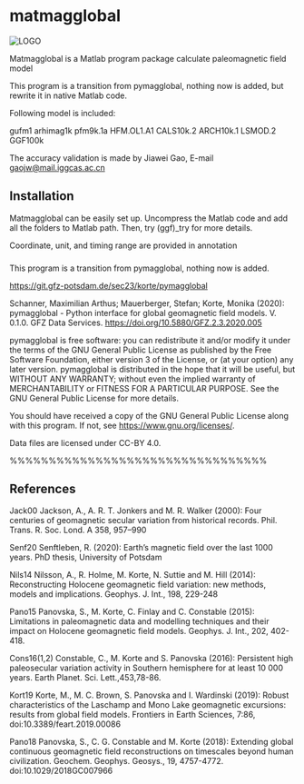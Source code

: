 # matmagglobal

![LOGO](Figure/figure1.png)

Matmagglobal is a Matlab program package calculate paleomagnetic field model

This program is a transition from pymagglobal, nothing now is added, but rewrite it in native Matlab code.

Following model is included:

gufm1 arhimag1k pfm9k.1a HFM.OL1.A1 CALS10k.2 ARCH10k.1 LSMOD.2 GGF100k

The accuracy validation is made by Jiawei Gao, E-mail gaojw@mail.iggcas.ac.cn

###

## Installation

Matmagglobal can be easily set up. Uncompress the Matlab code and add all the folders to Matlab path. Then, try (ggf)_try for more details. 

Coordinate, unit, and timing range are provided in annotation

###


This program is a transition from pymagglobal, nothing now is added.

https://git.gfz-potsdam.de/sec23/korte/pymagglobal

Schanner, Maximilian Arthus; Mauerberger, Stefan; Korte, Monika (2020): pymagglobal - Python interface for global geomagnetic field models. V. 0.1.0. GFZ Data Services. https://doi.org/10.5880/GFZ.2.3.2020.005

pymagglobal is free software: you can redistribute it and/or modify it under the terms of the GNU General Public License as published by the Free Software Foundation, either version 3 of the License, or (at your option) any later version. pymagglobal is distributed in the hope that it will be useful, but WITHOUT ANY WARRANTY; without even the implied warranty of MERCHANTABILITY or FITNESS FOR A PARTICULAR PURPOSE. See the GNU General Public License for more details. 

You should have received a copy of the GNU General Public License along with this program. If not, see https://www.gnu.org/licenses/. 

Data files are licensed under CC-BY 4.0. 

%%%%%%%%%%%%%%%%%%%%%%%%%%%%%%%%%

## References

Jack00
Jackson, A., A. R. T. Jonkers and M. R. Walker (2000): Four centuries of geomagnetic secular variation from historical records. Phil. Trans. R. Soc. Lond. A 358, 957–990

Senf20
Senftleben, R. (2020): Earth’s magnetic field over the last 1000 years. PhD thesis, University of Potsdam

Nils14
Nilsson, A., R. Holme, M. Korte, N. Suttie and M. Hill (2014): Reconstructing Holocene geomagnetic field variation: new methods, models and implications. Geophys. J. Int., 198, 229-248

Pano15
Panovska, S., M. Korte, C. Finlay and C. Constable (2015): Limitations in paleomagnetic data and modelling techniques and their impact on Holocene geomagnetic field models. Geophys. J. Int., 202, 402-418.

Cons16(1,2)
Constable, C., M. Korte and S. Panovska (2016): Persistent high paleosecular variation activity in Southern hemisphere for at least 10 000 years. Earth Planet. Sci. Lett.,453,78-86.

Kort19
Korte, M., M. C. Brown, S. Panovska and I. Wardinski (2019): Robust characteristics of the Laschamp and Mono Lake geomagnetic excursions: results from global field models. Frontiers in Earth Sciences, 7:86, doi:10.3389/feart.2019.00086

Pano18
Panovska, S., C. G. Constable and M. Korte (2018): Extending global continuous geomagnetic field reconstructions on timescales beyond human civilization. Geochem. Geophys. Geosys., 19, 4757-4772. doi:10.1029/2018GC007966






